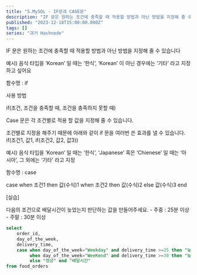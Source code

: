 ```yaml
---
title: "5.MySQL - IF문과 CASE문"
description: "IF 문은 원하는 조건에 충족할 때 적용할 방법과 아닌 방법을 지정해 줄 수 있습니다 예시) 음식 타입을 ‘Korean’ 일 때는 ‘한식’, ‘Korean’ 이 아닌 경우에는 ‘기타’ 라고 지정하고 싶어요 함수명 : if 사용 방법 if(조건, 조건을 충족할 때, 조건을 충족하지 못할 때) Case 문은 각 조건별로 적용 할 값을 지정해 줄 수 있습니다. 조건별로 지정을 해주기 때문에 아래와 같이 if 문을 여러번 쓴 효과를 낼 수 있습니다. ..."
published: "2023-12-18T15:00:00.000Z"
tags: []
series: "과거 Hashnode"
---
```


IF 문은 원하는 조건에 충족할 때 적용할 방법과 아닌 방법을 지정해 줄 수 있습니다

예시) 음식 타입을 ‘Korean’ 일 때는 ‘한식’, ‘Korean’ 이 아닌 경우에는 ‘기타’ 라고 지정하고 싶어요

함수명 : if

사용 방법

if(조건, 조건을 충족할 때, 조건을 충족하지 못할 때)

Case 문은 각 조건별로 적용 할 값을 지정해 줄 수 있습니다.

조건별로 지정을 해주기 때문에 아래와 같이 if 문을 여러번 쓴 효과를 낼 수 있습니다. if(조건1, 값1, if(조건2, 값2, 값3))

예시) 음식 타입을 ‘Korean’ 일 때는 ‘한식’, ‘Japanese’ 혹은 ‘Chienese’ 일 때는 ‘아시아’, 그 외에는 ‘기타’ 라고 지정

함수명 : case

case when 조건1 then 값(수식)1 when 조건2 then 값(수식)2 else 값(수식)3 end

\[실습\]

다음의 조건으로 배달시간이 늦었는지 판단하는 값을 만들어주세요. - 주중 : 25분 이상 - 주말 : 30분 이상

```sql
select
	order_id,
	day_of_the_week,
	delivery_time,
	case when day_of_the_week="Weekday" and delivery_time >=25 then "늦음"
		 when day_of_the_week="WeeKend" and delivery_time >=30 then "늦음"
		 else "정상" end "배달시간"
from food_orders
```